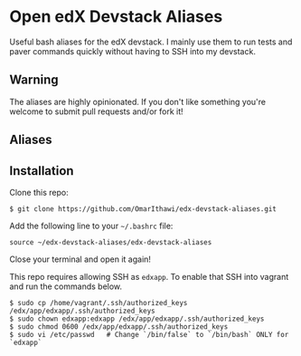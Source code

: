 # Open edX Devstack Aliases
Useful bash aliases for the edX devstack. I mainly use them to run tests
and paver commands quickly without having to SSH into my devstack.

## Warning
The aliases are highly opinionated. If you don't like
something you're welcome to submit pull requests and/or fork it!

## Aliases



## Installation
Clone this repo:
```
$ git clone https://github.com/OmarIthawi/edx-devstack-aliases.git
```

Add the following line to your `~/.bashrc` file:

```
source ~/edx-devstack-aliases/edx-devstack-aliases
```

Close your terminal and open it again!

This repo requires allowing SSH as `edxapp`. To enable that
SSH into vagrant and run the commands below.

```
$ sudo cp /home/vagrant/.ssh/authorized_keys /edx/app/edxapp/.ssh/authorized_keys
$ sudo chown edxapp:edxapp /edx/app/edxapp/.ssh/authorized_keys
$ sudo chmod 0600 /edx/app/edxapp/.ssh/authorized_keys
$ sudo vi /etc/passwd   # Change `/bin/false` to `/bin/bash` ONLY for `edxapp`
```

